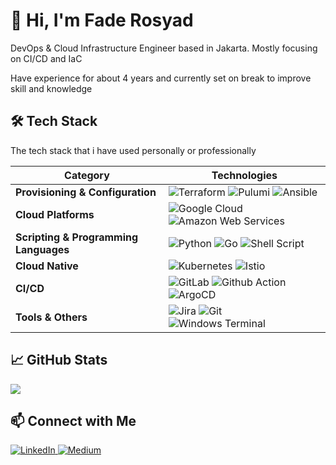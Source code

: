 # 👋 Hi, I'm Fade Rosyad

DevOps & Cloud Infrastructure Engineer based in Jakarta. Mostly focusing on CI/CD and IaC

Have experience for about 4 years and currently set on break to improve skill and knowledge


## 🛠️ Tech Stack

The tech stack that i have used personally or professionally

| Category | Technologies |
|---|---|
| **Provisioning & Configuration** | <img alt="Terraform" src="https://img.shields.io/badge/Terraform-7B42BC?style=for-the-badge&logo=terraform&logoColor=white" /> <img alt="Pulumi" src="https://img.shields.io/badge/Pulumi-E69138?style=for-the-badge&logo=pulumi&logoColor=white" /> <img alt="Ansible" src="https://img.shields.io/badge/Ansible-000000?style=for-the-badge&logo=ansible&logoColor=white" /> |
| **Cloud Platforms** | <img alt="Google Cloud" src="https://img.shields.io/badge/Google_Cloud-4285F4?style=for-the-badge&logo=google-cloud&logoColor=white" /> <img alt="Amazon Web Services" src="https://img.shields.io/badge/AWS-%23FF9900.svg?style=for-the-badge&logo=amazon-aws&logoColor=white" /> |
| **Scripting & Programming Languages** | <img alt="Python" src="https://img.shields.io/badge/Python-FFD43B?style=for-the-badge&logo=python&logoColor=blue" /> <img alt="Go" src="https://img.shields.io/badge/Go-00ADD8?style=for-the-badge&logo=go&logoColor=white" /> <img alt="Shell Script" src="https://img.shields.io/badge/Shell_Script-121011?style=for-the-badge&logo=gnu-bash&logoColor=white" />|
| **Cloud Native** | <img alt="Kubernetes" src="https://img.shields.io/badge/kubernetes-326ce5.svg?&style=for-the-badge&logo=kubernetes&logoColor=white" /> <img alt="Istio" src="https://img.shields.io/badge/Istio-466BB0?style=for-the-badge&logo=Istio&logoColor=white" />
| **CI/CD** | <img alt="GitLab" src="https://img.shields.io/badge/gitlab%20ci-%23181717.svg?style=for-the-badge&logo=gitlab&logoColor=fff" /> <img alt="Github Action" src="https://img.shields.io/badge/github%20actions-%232671E5.svg?style=for-the-badge&logo=githubactions&logoColor=white" /> <img alt="ArgoCD" src="https://img.shields.io/badge/Argo%20CD-1e0b3e?style=for-the-badge&logo=argo&logoColor=#d16044" /> |
| **Tools & Others** | <img alt="Jira" src="https://img.shields.io/badge/Jira-0052CC?style=for-the-badge&logo=Jira&logoColor=white" />  <img alt="Git" src="https://img.shields.io/badge/GIT-E44C30?style=for-the-badge&logo=git&logoColor=white" /> <img alt="Windows Terminal" src="https://img.shields.io/badge/windows%20terminal-4D4D4D?style=for-the-badge&logo=windows%20terminal&logoColor=white" />  |


## 📈 GitHub Stats

<p align="left">
  <img src="https://github-profile-summary-cards.vercel.app/api/cards/profile-details?username=faderosyad" />
</p>


## 📫 Connect with Me

<p align="left">
  <a href="https://www.linkedin.com/in/faderosyad/">
    <img alt="LinkedIn" src="https://img.shields.io/badge/linkedin-%230077B5.svg?&style=for-the-badge&logo=linkedin&logoColor=white" />
  </a>
  <a href="https://medium.com/@faderosyad">
    <img alt="Medium" src="https://img.shields.io/badge/medium-%2312100E.svg?&style=for-the-badge&logo=medium&logoColor=white" />
  </a>
</p>
